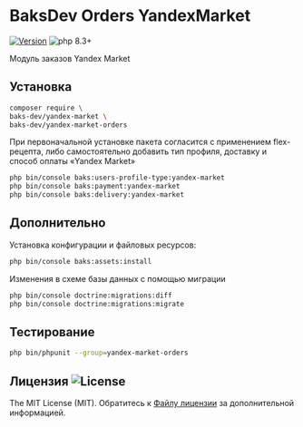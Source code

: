# BaksDev Orders YandexMarket

[![Version](https://img.shields.io/badge/version-7.1.6-blue)](https://github.com/baks-dev/yandex-market-orders/releases)
![php 8.3+](https://img.shields.io/badge/php-min%208.3-red.svg)

Модуль заказов Yandex Market

## Установка

``` bash
composer require \
baks-dev/yandex-market \
baks-dev/yandex-market-orders
```

При первоначальной установке пакета согласится с применением flex-рецепта, либо самостоятельно добавить тип профиля,
доставку и способ оплаты «Yandex Market»

``` bash
php bin/console baks:users-profile-type:yandex-market
php bin/console baks:payment:yandex-market
php bin/console baks:delivery:yandex-market
```

## Дополнительно

Установка конфигурации и файловых ресурсов:

``` bash
php bin/console baks:assets:install
```

Изменения в схеме базы данных с помощью миграции

``` bash
php bin/console doctrine:migrations:diff
php bin/console doctrine:migrations:migrate
```

## Тестирование

``` bash
php bin/phpunit --group=yandex-market-orders
```

## Лицензия ![License](https://img.shields.io/badge/MIT-green)

The MIT License (MIT). Обратитесь к [Файлу лицензии](LICENSE.md) за дополнительной информацией.

